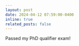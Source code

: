 ```yaml
---
layout: post
date: 2024-04-12 07:59:00-0400
inline: true
related_posts: false
---
```


Passed my PhD qualifier exam!